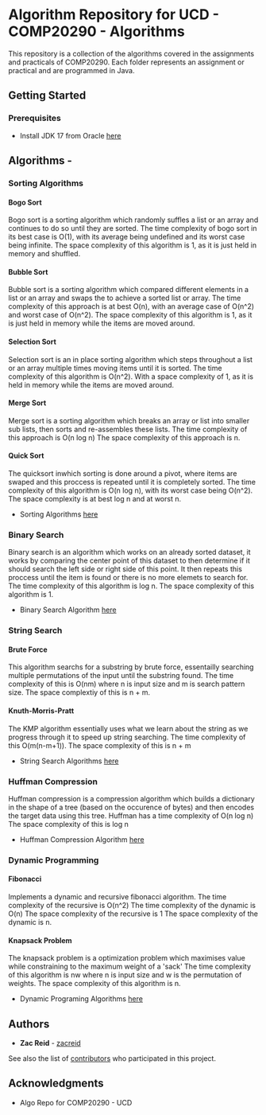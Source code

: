 # Algorithm Repository for UCD - COMP20290 - Algorithms

This repository is a collection of the algorithms covered in the assignments and practicals of COMP20290.
Each folder represents an assignment or practical and are programmed in Java.

## Getting Started
### Prerequisites
* Install JDK 17 from Oracle [here](https://www.oracle.com/java/technologies/javase/jdk17-archive-downloads.html)

## Algorithms - 

### Sorting Algorithms
#### Bogo Sort
Bogo sort is a sorting algorithm which randomly suffles a list or an array and continues to do so until they are sorted.
The time complexity of bogo sort in its best case is O(1), with its average being undefined and its worst case being infinite.
The space complexity of this algorithm is 1, as it is just held in memory and shuffled.
#### Bubble Sort
Bubble sort is a sorting algorithm which compared different elements in a list or an array and swaps the to achieve a sorted list or array.
The time complexity of this approach is at best O(n), with an average case of O(n^2) and worst case of O(n^2).
The space complexity of this algorithm is 1, as it is just held in memory while the items are moved around.
#### Selection Sort
Selection sort is an in place sorting algorithm which steps throughout a list or an array multiple times moving items until it is sorted.
The time complexity of this algorithm is O(n^2).
With a space complexity of 1, as it is held in memory while the items are moved around.
#### Merge Sort
Merge sort is a sorting algorithm which breaks an array or list into smaller sub lists, then sorts and re-assembles these lists.
The time complexity of this approach is O(n log n)
The space complexity of this approach is n.
#### Quick Sort
The quicksort inwhich sorting is done around a pivot, where items are swaped and this proccess is repeated until it is completely sorted.
The time complexity of this algorithm is O(n log n), with its worst case being O(n^2).
The space complexity is at best log n and at worst n.
* Sorting Algorithms [here](https://github.com/COMP20290-Algorithms/algorithms-repo-zacreid/blob/main/sorting/src/Sorting.java)


### Binary Search
Binary search is an algorithm which works on an already sorted dataset, it works by comparing the center point of this dataset to then determine if it should search the left side or right side of this point. It then repeats this proccess until the item is found or there is no more elemets to search for.
The time complexity of this algorithm is log n.
The space complexity of this algorithm is 1.
* Binary Search Algorithm [here](https://github.com/COMP20290-Algorithms/algorithms-repo-zacreid/blob/main/binary-search/src/Search.java)


### String Search
#### Brute Force
This algorithm searchs for a substring by brute force, essentailly searching multiple permutations of the input until the substring found.
The time complexity of this is O(nm) where n is input size and m is search pattern size.
The space complextiy of this is n + m.
#### Knuth-Morris-Pratt
The KMP algorithm essentially uses what we learn about the string as we progress through it to speed up string searching.
The time complexity of this O(m(n-m+1)).
The space complexity of this is n + m
* String Search Algorithms [here](https://github.com/COMP20290-Algorithms/algorithms-repo-zacreid/blob/main/string-search/src/stringSearch.java)


### Huffman Compression
Huffman compression is a compression algorithm which builds a dictionary in the shape of a tree (based on the occurence of bytes) and then encodes the target data using this tree.
Huffman has a time complexity of O(n log n)
The space complexity of this is log n
* Huffman Compression Algorithm [here](https://github.com/COMP20290-Algorithms/algorithms-repo-zacreid/blob/main/huffman-compression/Huffman.java)


### Dynamic Programming
#### Fibonacci
Implements a dynamic and recursive fibonacci algorithm.
The time complexity of the recursive is O(n^2)
The time complexity of the dynamic is O(n)
The space complexity of the recursive is 1
The space complexity of the dynamic is n.
#### Knapsack Problem
The knapsack problem is a optimization problem which maximises value while constraining to the maximum weight of a 'sack'
The time complexity of this algorithm is nw where n is input size and w is the permutation of weights.
The space complexity of this algorithm is n.
* Dynamic Programing Algorithms [here](https://github.com/COMP20290-Algorithms/algorithms-repo-zacreid/blob/main/dyanmic-programing/src/main.java)

## Authors

* **Zac Reid** - [zacreid](https://github.com/zacreid)

See also the list of [contributors](https://github.com/your/project/contributors) who participated in this project.


## Acknowledgments

* Algo Repo for COMP20290 - UCD
